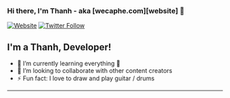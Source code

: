 ### Hi there, I'm Thanh - aka [wecaphe.com][website] 👋

[![Website](https://img.shields.io/website?label=wecaphe.com&style=for-the-badge&url=https%3A%2F%2Fwecaphe.com)](https://wecaphe.com/)
[![Twitter Follow](https://img.shields.io/twitter/follow/drrthanh?color=1DA1F2&logo=twitter&style=for-the-badge)](https://twitter.com/intent/follow?screen_name=drrthanh)

## I'm a Thanh, Developer!

- 🌱 I’m currently learning everything 🤣
- 👯 I’m looking to collaborate with other content creators
- ⚡ Fun fact: I love to draw and play guitar / drums

---
